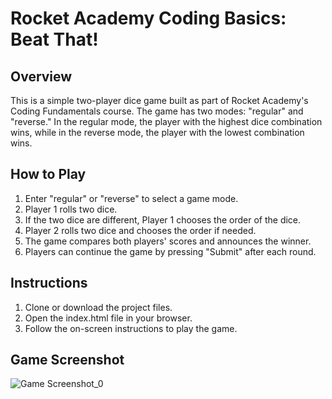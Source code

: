 # Rocket Academy Coding Basics: Beat That!

## Overview
This is a simple two-player dice game built as part of Rocket Academy's Coding Fundamentals course. The game has two modes: "regular" and "reverse." In the regular mode, the player with the highest dice combination wins, while in the reverse mode, the player with the lowest combination wins.

## How to Play
1. Enter "regular" or "reverse" to select a game mode.
2. Player 1 rolls two dice.
3. If the two dice are different, Player 1 chooses the order of the dice.
4. Player 2 rolls two dice and chooses the order if needed.
5. The game compares both players' scores and announces the winner.
6. Players can continue the game by pressing "Submit" after each round.


## Instructions
1. Clone or download the project files.
2. Open the index.html file in your browser.
3. Follow the on-screen instructions to play the game.

## Game Screenshot
![Game Screenshot_0](https://github.com/user-attachments/assets/e9026fd0-936d-4a84-89e4-4b1a9b16afe5)

